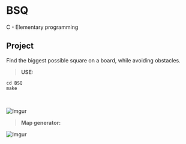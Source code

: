 # BSQ
C - Elementary programming

Project
---------
Find the biggest possible square on a board, while avoiding obstacles.

>**USE:**

```
cd BSQ
make
```
<br>

![Imgur](http://i.imgur.com/CiUs2i3.png)

>**Map generator:**

![Imgur](http://i.imgur.com/voc93oI.png)
